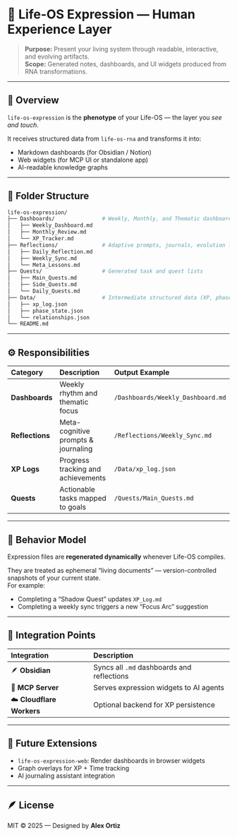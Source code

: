 
# 💎 Life-OS Expression — Human Experience Layer

> **Purpose:** Present your living system through readable, interactive, and evolving artifacts.  
> **Scope:** Generated notes, dashboards, and UI widgets produced from RNA transformations.

---

## 📘 Overview

`life-os-expression` is the **phenotype** of your Life-OS — the layer you *see and touch*.

It receives structured data from `life-os-rna` and transforms it into:
- Markdown dashboards (for Obsidian / Notion)
- Web widgets (for MCP UI or standalone app)
- AI-readable knowledge graphs

---

## 🧩 Folder Structure

```bash
life-os-expression/
├── Dashboards/               # Weekly, Monthly, and Thematic dashboards
│   ├── Weekly_Dashboard.md
│   ├── Monthly_Review.md
│   └── XP_Tracker.md
├── Reflections/              # Adaptive prompts, journals, evolution logs
│   ├── Daily_Reflection.md
│   ├── Weekly_Sync.md
│   └── Meta_Lessons.md
├── Quests/                   # Generated task and quest lists
│   ├── Main_Quests.md
│   ├── Side_Quests.md
│   └── Daily_Quests.md
├── Data/                     # Intermediate structured data (XP, phases, etc.)
│   ├── xp_log.json
│   ├── phase_state.json
│   └── relationships.json
└── README.md
```

---

## ⚙️ Responsibilities

| Category | Description | Output Example |
|:--|:--|:--|
| **Dashboards** | Weekly rhythm and thematic focus | `/Dashboards/Weekly_Dashboard.md` |
| **Reflections** | Meta-cognitive prompts & journaling | `/Reflections/Weekly_Sync.md` |
| **XP Logs** | Progress tracking and achievements | `/Data/xp_log.json` |
| **Quests** | Actionable tasks mapped to goals | `/Quests/Main_Quests.md` |

---

## 🧠 Behavior Model

Expression files are **regenerated dynamically** whenever Life-OS compiles.

They are treated as ephemeral “living documents” — version-controlled snapshots of your current state.  
For example:
- Completing a “Shadow Quest” updates `XP_Log.md`
- Completing a weekly sync triggers a new “Focus Arc” suggestion

---

## 🧩 Integration Points

| Integration | Description |
|:--|:--|
| 🪶 **Obsidian** | Syncs all `.md` dashboards and reflections |
| 🤖 **MCP Server** | Serves expression widgets to AI agents |
| ☁️ **Cloudflare Workers** | Optional backend for XP persistence |

---

## 🔮 Future Extensions

- `life-os-expression-web`: Render dashboards in browser widgets  
- Graph overlays for XP + Time tracking  
- AI journaling assistant integration

---

## 🪶 License

MIT © 2025 — Designed by **Alex Ortiz**
